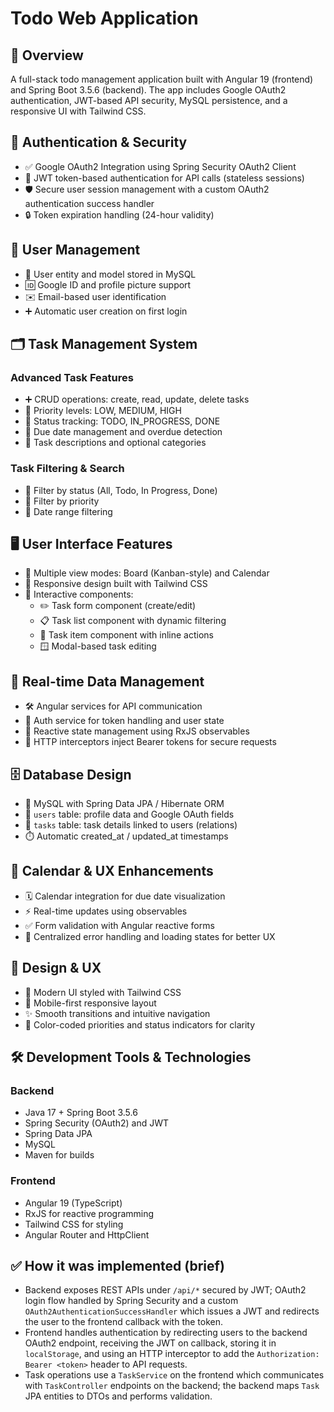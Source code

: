 # Todo Web Application

## 🎯 Overview

A full-stack todo management application built with Angular 19 (frontend) and Spring Boot 3.5.6 (backend). The app includes Google OAuth2 authentication, JWT-based API security, MySQL persistence, and a responsive UI with Tailwind CSS.

## 🔐 Authentication & Security

- ✅ Google OAuth2 Integration using Spring Security OAuth2 Client
- 🔑 JWT token-based authentication for API calls (stateless sessions)
- 🛡️ Secure user session management with a custom OAuth2 authentication success handler
- 🔒 Token expiration handling (24-hour validity)

## 👥 User Management

- 🧾 User entity and model stored in MySQL
- 🆔 Google ID and profile picture support
- ✉️ Email-based user identification
- ➕ Automatic user creation on first login

## 🗂️ Task Management System

### Advanced Task Features

- ➕ CRUD operations: create, read, update, delete tasks
- 🔺 Priority levels: LOW, MEDIUM, HIGH
- 🔁 Status tracking: TODO, IN_PROGRESS, DONE
- 📅 Due date management and overdue detection
- 📝 Task descriptions and optional categories

### Task Filtering & Search

- 🔎 Filter by status (All, Todo, In Progress, Done)
- 🎯 Filter by priority
- 📆 Date range filtering

## 🖥️ User Interface Features

- 🧩 Multiple view modes: Board (Kanban-style) and Calendar
- 📱 Responsive design built with Tailwind CSS
- 🧭 Interactive components:
  - ✏️ Task form component (create/edit)
  - 📋 Task list component with dynamic filtering
  - 🧾 Task item component with inline actions
  - 🪟 Modal-based task editing

## 🔁 Real-time Data Management

- 🛠️ Angular services for API communication
- 🔐 Auth service for token handling and user state
- 🔁 Reactive state management using RxJS observables
- 🔌 HTTP interceptors inject Bearer tokens for secure requests

## 🗄️ Database Design

- 🐬 MySQL with Spring Data JPA / Hibernate ORM
- 👥 `users` table: profile data and Google OAuth fields
- 📝 `tasks` table: task details linked to users (relations)
- ⏱️ Automatic created_at / updated_at timestamps

## 📅 Calendar & UX Enhancements

- 🗓️ Calendar integration for due date visualization
- ⚡ Real-time updates using observables
- ✅ Form validation with Angular reactive forms
- 🚨 Centralized error handling and loading states for better UX

## 🎨 Design & UX

- 🎨 Modern UI styled with Tailwind CSS
- 📱 Mobile-first responsive layout
- ✨ Smooth transitions and intuitive navigation
- 🎨 Color-coded priorities and status indicators for clarity

## 🛠️ Development Tools & Technologies

### Backend

- Java 17 + Spring Boot 3.5.6
- Spring Security (OAuth2) and JWT
- Spring Data JPA
- MySQL
- Maven for builds

### Frontend

- Angular 19 (TypeScript)
- RxJS for reactive programming
- Tailwind CSS for styling
- Angular Router and HttpClient

## ✅ How it was implemented (brief)

- Backend exposes REST APIs under `/api/*` secured by JWT; OAuth2 login flow handled by Spring Security and a custom `OAuth2AuthenticationSuccessHandler` which issues a JWT and redirects the user to the frontend callback with the token.
- Frontend handles authentication by redirecting users to the backend OAuth2 endpoint, receiving the JWT on callback, storing it in `localStorage`, and using an HTTP interceptor to add the `Authorization: Bearer <token>` header to API requests.
- Task operations use a `TaskService` on the frontend which communicates with `TaskController` endpoints on the backend; the backend maps `Task` JPA entities to DTOs and performs validation.


